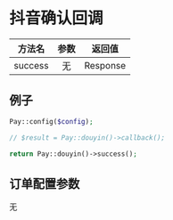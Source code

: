 # 抖音确认回调

|   方法名   | 参数  |   返回值    |
|:-------:|:---:|:--------:|
| success |  无  | Response |

## 例子

```php
Pay::config($config);

// $result = Pay::douyin()->callback();

return Pay::douyin()->success();
```

## 订单配置参数

无
